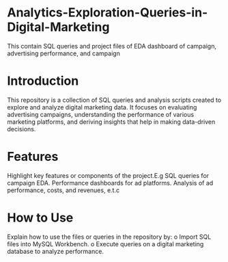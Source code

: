 # Analytics-Exploration-Queries-in-Digital-Marketing
This contain SQL queries and project files of EDA dashboard of campaign, advertising performance, and campaign 


# Introduction
This repository is a collection of SQL queries and analysis scripts created to explore and analyze digital marketing data. It focuses on evaluating advertising campaigns, understanding the performance of various marketing platforms, and deriving insights that help in making data-driven decisions.


# Features
Highlight key features or components of the project.E.g
SQL queries for campaign EDA.
Performance dashboards for ad platforms.
Analysis of ad performance, costs, and revenues, e.t.c

# How to Use
Explain how to use the files or queries in the repository by: 
o	Import SQL files into MySQL Workbench.
o	Execute queries on a digital marketing database to analyze performance.


